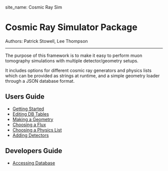 site_name: Cosmic Ray Sim

Cosmic Ray Simulator Package
=====

Authors: Patrick Stowell, Lee Thompson



-----



The purpose of this framework is to make it easy to perform muon tomography simulations with multiple detector/geometry setups.

It includes options for different cosmic ray generators and physics lists which can be provided as strings at runtime, and a simple geometry loader through a JSON database format.


## Users Guide
- [Getting Started](user-guide/gettingstarted.md)
- [Editing DB Tables](user-guide/editingtables.md)
- [Making a Geometry](user-guide/makinggeometry.md)
- [Choosing a Flux](user-guide/choosingflux.md)
- [Choosing a Physics List](user-guide/choosingphysics.md)
- [Adding Detectors](user-guide/addingdetectors.md)

## Developers Guide
- [Accessing Database](developers-guide/databaseaccess.md)





